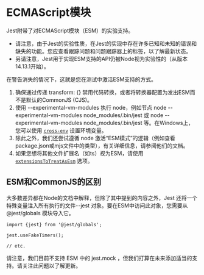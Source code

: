 # ECMAScript模块

Jest附带了对ECMAScript模块（ESM）的实验支持。 

- 请注意，由于Jest的实验性质，在Jest的实现中存在许多已知和未知的错误和缺失的功能。您应查看跟踪问题和问题跟踪器上的标签，以了解最新状态。 
- 另请注意，Jest用于实现ESM支持的API仍被Node视为实验性的（从版本14.13.1开始）。 

在警告消失的情况下，这就是您在测试中激活ESM支持的方式。

1. 确保通过传递 transform: {} 禁用代码转换，或者将转换器配置为发出ESM而不是默认的CommonJS (CJS)。
2. 使用 --experimental-vm-modules 执行 node，例如节点 node --experimental-vm-modules node_modules/.bin/jest 或 node --experimental-vm-modules node_modules/.bin/jest 等。在Windows上，您可以使用 [`cross-env`](https://github.com/kentcdodds/cross-env) 设置环境变量。
3. 除此之外，我们还尝试遵循 node 激活“ESM模式”的逻辑（例如查看package.json或mjs文件中的类型），有关详细信息，请参阅他们的文档。
4. 如果您想将其他文件扩展名（如ts）视为ESM，请使用 [`extensionsToTreatAsEsm`](https://www.jestjs.cn/docs/configuration#extensionstotreatasesm-arraystring) 选项。

## ESM和CommonJS的区别

大多数差异都在Node的文档中解释，但除了其中提到的内容之外，Jest 还将一个特殊变量注入所有执行的文件--jest 对象。要在ESM中访问此对象，您需要从 @jest/globals 模块导入它。

```
import {jest} from '@jest/globals';

jest.useFakeTimers();

// etc.
```

请注意，我们目前不支持 ESM 中的 jest.mock ，但我们打算在未来添加适当的支持。请关注此问题以了解更新。
